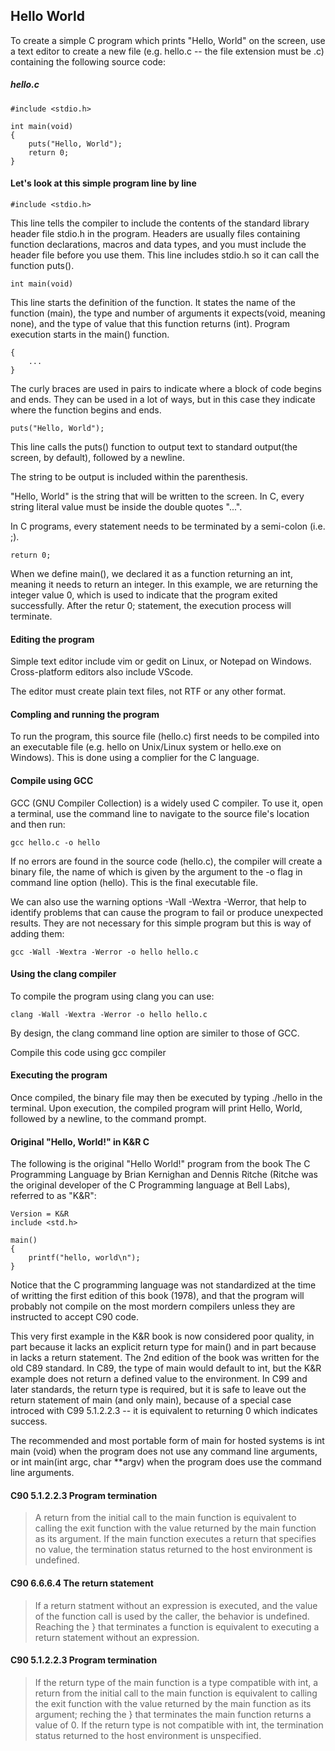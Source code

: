 ## Hello World

To create a simple C program which prints "Hello, World" on the screen, use a text editor to create a new file (e.g. hello.c -- the file extension must be .c) containing the following source code:

##### hello.c
```
#include <stdio.h>

int main(void)
{
    puts("Hello, World");
    return 0;
}
```
#### Let's look at this simple program line by line

```
#include <stdio.h>
```

This line tells the compiler to include the contents of the standard library header file stdio.h in the program.
Headers are usually files containing function declarations, macros and data types, and you must include the header file
before you use them. This line includes stdio.h so it can call the function puts().

```
int main(void)
```

This line starts the definition of the function. It states the name of the function (main), the type and number of
arguments it expects(void, meaning none), and the type of value that this function returns (int). Program execution starts
in the main() function.

```
{
    ...
}
```
The curly braces are used in pairs to indicate where a block of code begins and ends. They can be used in a lot of ways, but
in this case they indicate where the function begins and ends.

```
puts("Hello, World");
```

This line calls the puts() function to output text to standard output(the screen, by default), followed by a newline.

The string to be output is included within the parenthesis.

"Hello, World" is the string that will be written to the screen. In C, every string literal value must be inside the
double quotes "...".

In C programs, every statement needs to be terminated by a semi-colon (i.e. ;).

```
return 0;
```

When we define main(), we declared it as a function returning an int, meaning it needs to return an integer.
In this example, we are returning the integer value 0, which is used to indicate that the program exited successfully.
After the retur 0; statement, the execution process will terminate.

#### Editing the program

Simple text editor include vim or gedit on Linux, or Notepad on Windows. Cross-platform editors also include VScode.

The editor must create plain text files, not RTF or any other format.

#### Compling and running the program

To run the program, this source file (hello.c) first needs to be compiled into an executable file (e.g. hello on
Unix/Linux system or hello.exe on Windows). This is done using a complier for the C language.

#### Compile using GCC

GCC (GNU Compiler Collection) is a widely used C compiler. To use it, open a terminal, use the command line to
navigate to the source file's location and then run:

```
gcc hello.c -o hello
```

If no errors are found in the source code (hello.c), the compiler will create a binary file, the name of which is given
by the argument to the -o flag in command line option (hello). This is the final executable file.

We can also use the warning options -Wall -Wextra -Werror, that help to identify problems that can cause the program to fail
or produce unexpected results. They are not necessary for this simple program but this is way of adding them:

```
gcc -Wall -Wextra -Werror -o hello hello.c
```

#### Using the clang compiler

To compile the program using clang you can use:

```
clang -Wall -Wextra -Werror -o hello hello.c
```

By design, the clang command line option are similer to those of GCC.

Compile this code using gcc compiler

#### Executing the program

Once compiled, the binary file may then be executed by typing ./hello in the terminal. Upon execution, the compiled program
will print Hello, World, followed by a newline, to the command prompt.

#### Original "Hello, World!" in K&R C

The following is the original "Hello World!" program from the book The C Programming Language by Brian Kernighan and
Dennis Ritche (Ritche was the original developer of the C Programming language at Bell Labs), referred to as "K&R":

```
Version = K&R
include <std.h>

main()
{
    printf("hello, world\n");
}
```
Notice that the C programming language was not standardized at the time of writting the first edition of this book (1978),
and that the program will probably not compile on the most mordern compilers unless they are instructed to accept C90 code.

This very first example in the K&R book is now considered poor quality, in part because it lacks an explicit return type for
main() and in part because in lacks a return statement. The 2nd edition of the book was written for the old C89 standard.
In C89, the type of main would default to int, but the K&R example does not return a defined value to the environment. In
C99 and later standards, the return type is required, but it is safe to leave out the return statement of main (and only
main), because of a special case introced with C99 5.1.2.2.3 -- it is equivalent to returning 0 which indicates success.

The recommended and most portable form of main for hosted systems is int main (void) when the program does not use any
command line arguments, or int main(int argc, char \*\*argv) when the program does use the command line arguments.

#### C90 5.1.2.2.3 Program termination
>A return from the initial call to the main function is equivalent to calling the exit function with the value returned by
>the main function as its argument. If the main function executes a return that specifies no value, the termination status
>returned to the host environment is undefined.

#### C90 6.6.6.4 The return statement
>If a return statment without an expression is executed, and the value of the function call is used by the caller, the
>behavior is undefined. Reaching the } that terminates a function is equivalent to executing a return statement without an
>expression.

#### C90 5.1.2.2.3 Program termination
>If the return type of the main function is a type compatible with int, a return from the initial call to the main
>function is equivalent to calling the exit function with the value returned by the main function as its argument; reching the
>} that terminates the main function returns a value of 0. If the return type is not compatible with int, the termination
>status returned to the host environment is unspecified.
